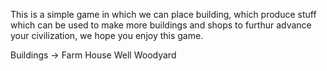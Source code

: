 This is a simple game in which we can place building, which produce stuff which can be used to make more buildings and shops to furthur advance your civilization, we hope you enjoy this game.

Buildings ->
Farm
House
Well
Woodyard
